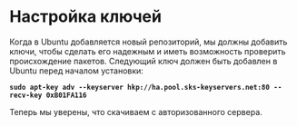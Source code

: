 # Настройка ключей

Когда в Ubuntu добавляется новый репозиторий, мы должны добавить ключи, чтобы сделать его надежным и иметь возможность проверить происхождение пакетов. Следующий ключ должен быть добавлен в Ubuntu перед началом установки:

**`sudo apt-key adv --keyserver hkp://ha.pool.sks-keyservers.net:80 -- recv-key 0xB01FA116`**

Теперь мы уверены, что скачиваем с авторизованного сервера.

